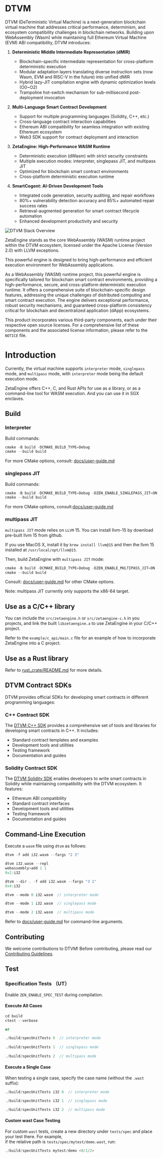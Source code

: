 DTVM
===============

DTVM (DeTerministic Virtual Machine) is a next-generation blockchain virtual machine that addresses critical performance, determinism, and ecosystem compatibility challenges in blockchain networks. Building upon WebAssembly (Wasm) while maintaining full Ethereum Virtual Machine (EVM) ABI compatibility, DTVM introduces:

1. **Deterministic Middle Intermediate Representation (dMIR)**
   - Blockchain-specific intermediate representation for cross-platform deterministic execution
   - Modular adaptation layers translating diverse instruction sets (now Wasm, EVM and RISC-V in the future) into unified dMIR
   - Hybrid lazy-JIT compilation engine with dynamic optimization levels (O0~O2)
   - Trampoline hot-switch mechanism for sub-millisecond post-deployment invocation

2. **Multi-Language Smart Contract Development**
   - Support for multiple programming languages (Solidity, C++, etc.)
   - Cross-language contract interaction capabilities
   - Ethereum ABI compatibility for seamless integration with existing Ethereum ecosystem
   - Web3 SDK support for contract deployment and interaction

2. **ZetaEngine: High-Performance WASM Runtime**
   - Deterministic execution (dWasm) with strict security constraints
   - Multiple execution modes: interpreter, singlepass JIT, and multipass JIT
   - Optimized for blockchain smart contract environments
   - Cross-platform deterministic execution runtime

4. **SmartCogent: AI-Driven Development Tools**
   - Integrated code generation, security auditing, and repair workflows
   - 80%+ vulnerability detection accuracy and 85%+ automated repair success rates
   - Retrieval-augmented generation for smart contract lifecycle automation
   - Enhanced development productivity and security

![DTVM Stack Overview](./resources/dtvm_stack_overview.png)

ZetaEngine stands as the core WebAssembly (WASM) runtime project within the DTVM ecosystem, licensed under the Apache License (Version 2.0) with LLVM exceptions.

This powerful engine is designed to bring high-performance and efficient execution environment for WebAssembly applications.

As a WebAssembly (WASM) runtime project, this powerful engine is specifically tailored for blockchain smart contract environments, providing a high-performance, secure, and cross-platform deterministic execution runtime. It offers a comprehensive suite of blockchain-specific design features, addressing the unique challenges of distributed computing and smart contract execution. The engine delivers exceptional performance, robust security mechanisms, and guaranteed cross-platform consistency critical for blockchain and decentralized application (dApp) ecosystems.

This product incorporates various third-party components, each under their respective open source licenses. For a comprehensive list of these components and the associated license information, please refer to the `NOTICE` file.

# Introduction
Currently, the virtual machine supports `interpreter` mode, `singlepass` mode, and `multipass` mode, with `interpreter` mode being the default execution mode.

ZetaEngine offers C++, C, and Rust APIs for use as a library, or as a command-line tool for WASM execution. And you can use it in SGX enclaves.

<a name="teEUv"></a>
## Build
<a name="fj3o5"></a>
### Interpreter

Build commands:

```cpp
cmake -B build -DCMAKE_BUILD_TYPE=Debug
cmake --build build
```

For more CMake options, consult: [docs/user-guide.md](docs/user-guide.md)

<a name="p1COz"></a>
### singlepass JIT

Build commands:

```cpp
cmake -B build -DCMAKE_BUILD_TYPE=Debug -DZEN_ENABLE_SINGLEPASS_JIT=ON
cmake --build build
```
For more CMake options, consult:[docs/user-guide.md](docs/user-guide.md)
<a name="keF6Z"></a>
### multipass JIT
`multipass JIT` mode relies on `LLVM` 15. You can install llvm-15 by download pre-built llvm 15 from github.

If you use MacOS X, install it by `brew install llvm@15` and then the llvm 15 installed at `/usr/local/opt/llvm@15`.

Then, build ZetaEngine with `multipass JIT` mode:

```cpp
cmake -B build -DCMAKE_BUILD_TYPE=Debug -DZEN_ENABLE_MULTIPASS_JIT=ON -DLLVM_DIR=<llvm-path>/lib/cmake/llvm -DLLVM_SYS_150_PREFIX=<llvm-path>
cmake --build build
```

Consult: [docs/user-guide.md](docs/user-guide.md) for other CMake options.

Note: multipass JIT currently only supports the x86-64 target.

## Use as a C/C++ library

You can include the `src/zetaengine.h` or `src/zetaengine-c.h` in you projects, and link the built `libzetaengine.a` to use ZetaEngine in your C/C++ project.

Refer to the `example/c_api/main.c` file for an example of how to incorporate ZetaEngine into a C project.

## Use as a Rust library

Refer to [rust_crate/README.md](rust_crate/README.md) for more details.

## DTVM Contract SDKs

DTVM provides official SDKs for developing smart contracts in different programming languages:

### C++ Contract SDK
The [DTVM C++ SDK](https://github.com/DTVMStack/DTVM_CppSDK) provides a comprehensive set of tools and libraries for developing smart contracts in C++. It includes:
- Standard contract templates and examples
- Development tools and utilities
- Testing framework
- Documentation and guides

### Solidity Contract SDK
The [DTVM Solidity SDK](https://github.com/DTVMStack/DTVM_SolSDK) enables developers to write smart contracts in Solidity while maintaining compatibility with the DTVM ecosystem. It features:
- Ethereum ABI compatibility
- Standard contract interfaces
- Development tools and utilities
- Testing framework
- Documentation and guides

<a name="p8TeO"></a>
## Command-Line Execution
Execute a `wasm` file using `dtvm` as follows:
```cpp
dtvm -f add i32.wasm --fargs "2 3"

dtvm i32.wasm --repl
webassembly>add 1 1
0x2:i32

dtvm --dir . -f add i32.wasm --fargs "3 1"
0x4:i32

dtvm --mode 0 i32.wasm  // interpreter mode

dtvm --mode 1 i32.wasm  // singlepass mode

dtvm --mode 2 i32.wasm  // multipass mode

```
Refer to [docs/user-guide.md](docs/user-guide.md) for command-line arguments.

## Contributing

We welcome contributions to DTVM! Before contributing, please read our [Contributing Guidelines](CONTRIBUTING.md). 

<a name="Ry0Ak"></a>
## Test
<a name="dHXF2"></a>
### Specification Tests （UT）
Enable `ZEN_ENABLE_SPEC_TEST` during compilation.

<a name="kjNq3"></a>
#### Execute All Cases

```cpp
cd build
ctest --verbose

or

./build/specUnitTests 0  // interpreter mode
    
./build/specUnitTests 1  // singlepass mode
    
./build/specUnitTests 2  // multipass mode
```
<a name="GDqeE"></a>
#### Execute a Single Case
When testing a single case, specify the case name (without the `.wast` suffix):

```cpp
./build/specUnitTests i32 0  // interpreter mode

./build/specUnitTests i32 1  // singlepass mode

./build/specUnitTests i32 2  // multipass mode
```
<a name="LZOpW"></a>
#### Custom wast Case Testing
For custom `wast` tests, create a new directory under `tests/spec` and place your test there. For example, <br /> if the relative path is `tests/spec/mytest/demo.wast`, run:

```cpp
./build/specUnitTests mytest/demo <0/1/2>
```
